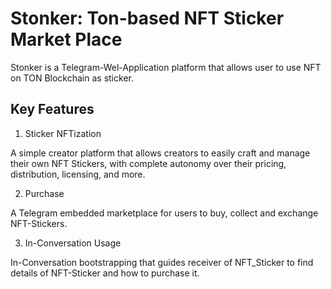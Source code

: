 # Stonker: Ton-based NFT Sticker Market Place

Stonker is a Telegram-Wel-Application platform that allows user to use NFT on TON Blockchain as sticker.

## Key Features

1. Sticker NFTization 

A simple creator platform that allows creators to easily craft and manage their own NFT Stickers, with complete autonomy over their pricing, distribution, licensing, and more.

2. Purchase

A Telegram embedded marketplace for users to buy, collect and exchange NFT-Stickers. 

3. In-Conversation Usage

In-Conversation bootstrapping that guides receiver of NFT_Sticker to find details of NFT-Sticker and how to purchase it.

